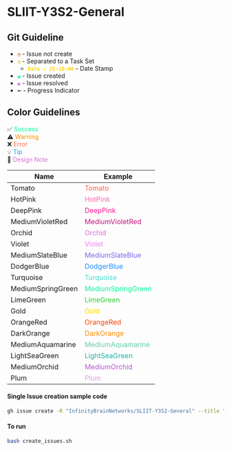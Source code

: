 # SLIIT-Y3S2-General

## Git Guideline

- <span style="color:OrangeRed;">`◔`</span> - Issue not create
- <span style="color:Gold;">`◑`</span> - Separated to a Task Set
  - <span style="color:Gold;font-weight:bold">`Date : 25-10-##`</span> - Date Stamp
- <span style="color:mediumspringgreen;">`◕`</span> - Issue created
- <span style="color:Orchid;">`◉`</span> - Issue resolved
- <span style="font-size: 18px"> `←`</span> - Progress Indicator


## Color Guidelines
✅ <span style="color:mediumspringgreen;">Success</span>  
⚠️ <span style="color:darkorange;">Warning</span>  
❌ <span style="color:tomato;">Error</span>  
💡 <span style="color:dodgerblue;">Tip</span>  
🎨 <span style="color:orchid;">Design Note</span>

| Name              | Example                                                         |
| ----------------- | --------------------------------------------------------------- |
| Tomato            | <span style="color:tomato;">Tomato</span>                       |
| HotPink           | <span style="color:hotpink;">HotPink</span>                     |
| DeepPink          | <span style="color:deeppink;">DeepPink</span>                   |
| MediumVioletRed   | <span style="color:mediumvioletred;">MediumVioletRed</span>     |
| Orchid            | <span style="color:orchid;">Orchid</span>                       |
| Violet            | <span style="color:violet;">Violet</span>                       |
| MediumSlateBlue   | <span style="color:mediumslateblue;">MediumSlateBlue</span>     |
| DodgerBlue        | <span style="color:dodgerblue;">DodgerBlue</span>               |
| Turquoise         | <span style="color:turquoise;">Turquoise</span>                 |
| MediumSpringGreen | <span style="color:mediumspringgreen;">MediumSpringGreen</span> |
| LimeGreen         | <span style="color:limegreen;">LimeGreen</span>                 |
| Gold              | <span style="color:gold;">Gold</span>                           |
| OrangeRed         | <span style="color:orangered;">OrangeRed</span>                 |
| DarkOrange        | <span style="color:darkorange;">DarkOrange</span>               |
| MediumAquamarine  | <span style="color:mediumaquamarine;">MediumAquamarine</span>   |
| LightSeaGreen     | <span style="color:lightseagreen;">LightSeaGreen</span>         |
| MediumOrchid      | <span style="color:mediumorchid;">MediumOrchid</span>           |
| Plum              | <span style="color:plum;">Plum</span>                           |

#### Single Issue creation sample code
```bash
gh issue create -R "InfinityBrainNetworks/SLIIT-Y3S2-General" --title "Test Issue" --body "Testing script"
```

#### To run
```bash
bash create_issues.sh
```